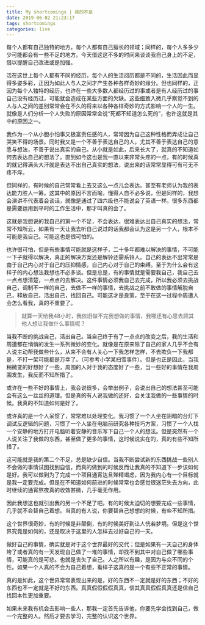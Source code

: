 ```yaml
---
title: My shortcomings | 我的不足
date: 2019-06-02 21:23:17
tags: shortcomings
categories: live
---
```


每个人都有自己独特的地方，每个人都有自己擅长的领域；同样的，每个人多多少少可能都会有一些不足的地方。今天借这这不多的时间来谈谈我自己身上的不足，借以提醒自己改进或是加强。

活在这世上每个人都有不同的经历，每个人的生活阅历都是不同的，生活因此而显得多姿多彩，正因为如此人与人之间才产生各种各样奇妙的缘分。但也同样的，正因为每个人独特的经历，也许在一些大多数人都经历过的事或者是有人经历过的事自己没有经历过，可能就会造成在某些方面的欠缺。这些细致入微几乎察觉不到的人与人之间的差别常常会在不久的将来以各种各样奇妙的方式影响一个人的一生。就像是人们分析一个人失败的原因常常会说“死都不知道怎么死的”，也许这就是其中的原因之一。

<!--more-->

我作为一个从小胆小怕事又极富责任感的人，常常因为自己这种性格而弄成让自己哭笑不得的场景。同时我又是一个不善于表达自己的人，尤其不善于表达自己的意愿与想法，不善于说出真实的自己。从小就是如此，后来长大了，就真的不知道如何去表达自己的想法了。直到如今这也是我一直以来非常头疼的一点，有的时候真的就记得满头大汗就是表达不出自己真实的想法，说出来的话常常显得可有可无不疼不痒。

但同样的，有时候的自己常常看上去又这么一点儿会表达。甚至有老师认为我的表达能力胜人一筹。这其中的原因不言而喻，懂得人自不必多说，但是同样的，我想会演讲不代表着会谈话，就像是通过了四六级也不能说会了英语一样。很多东西都是需要运用到平时的工作生活中，那才叫真的会了。

这就是我想说的我自己的第一个不足，不会表达，很难表达出自己真实的想法，常常不知所云，如果有一天让我去听自己说过的话我都会认为这是另一个人，根本不可能是我自己。可能这也是很可怕的。

也许很可怕，但是有些事情可能就是这样子，二十多年都难以解决的事情，不可能一下子就得以解决，真正的解决方案还是解铃还需系铃人。自己的表达不出常常是由于自己内心对于自己的压抑情感，自己内心对于自己的束缚。至于为什么会有这样子的内心想法我想也不必多谈。但是总是，有的事情就是需要我自己，我自己去一点点想清楚，一点点的去解决。这件事情必须我自己去完成，所以我必须去挑战自己，调制不一样的自己，去做不一样的事情，去挑战之前不敢做的事情解脱自己，释放自己，活出自己，找回自己。可能这才是良策，至于在这一过程中周遭人会怎么看我，真的不重要了。

> 就算一天给我48小时，我依旧做不完我想做的事情，我哪还有心思去顾其他人想让我做什么事情呢？

当我不断的挑战自己，活出自己。当自己终于有了一点点的改变之后，我的生活和周遭都在悄悄的发生一系列微妙的变化。就像是在原来除了自己的家人几乎不会有人说主动帮我做些什么，从来不会有人关心一下我怎样怎样，不去欺负一下我都是，不打一架可能都是万幸了。（可参考小学某扫雪事件）。但是也正是因此，当我稍微变的好想好了一些，周围的人对于我的态度好了一些，当一些好的事情在我周围发生，我反而不知所措了。

或许在一些不好的事情上，我会说很多，会举出例子，会说出自己的想法甚至可能会有这么一丝丝的道理。但是真的有人说我做的还好，会关注我做的一些事情的时候。我真的不知道如何是好了。

或许真的是一个人呆惯了，常常难以处理变化。我习惯了一个人坐在阴暗的台灯下调试反逻辑的问题，习惯了一个人坐在电脑前研究各种技巧方案，习惯了一个人找一个安静的地方打开电脑听着安静的音乐写下自己一个人的想法。但是突然有一个人说关注了我做的东西，甚至做了更多的事情，这时候说实在的，真的有些不知所措了。

这可能就是我的第二个不足，总是缺少自信。当我不断尝试新的东西挑战一些别人不会做的事情试图找到自信，而真的做到的时候反而让我真的不知道下一步该如何是好。我可以做到为了完成一个项目通宵达旦殚精竭虑，因为我内心有一个目标就是我一定要完成。但是在不知道如何前进的时候常常也会感觉很迷茫失去方向，此时继续的通宵熬夜真的收效甚微，几乎毫无作用。

因此我想这也就引出我的另一个不足了吧。有的时候太迫切的想要完成一些事情，几乎就不会替自己着想。当真的有人说，你要替自己想想的时候，有些不知所措。

这个世界很奇妙，有的时候是非颠倒，有的时候美好到让人恍若梦境。但是这个世界究竟是如何的，还是取决于这里的人怎样去过好自己的一天。

做好自己的事情，确实就是对于这个世界最好的交代；但是如果有一天自己的身体垮了或者真的有一天发现自己做了一堆的事情，却找不到其中对自己做了哪些事情，可能真的是可悲。也就是丧失了自己。人之所以有趣，是因为与众不同的个性。如果一个人真的不会为自己着想，看样子这真的是一个有些不正常的事情。

真的是如此，这个世界常常表现出来的是，好的东西不一定就是好的东西；不好的东西也不一定就是不好的东西。真真假假假假真真，信其真真假假真真还是信自己找回本性更加重要。

如果未来我有机会去影响一些人，那我一定首先告诉他，你要先学会找到自己，做一个完整的人。然后才要去学习，完整的认识这个世界。